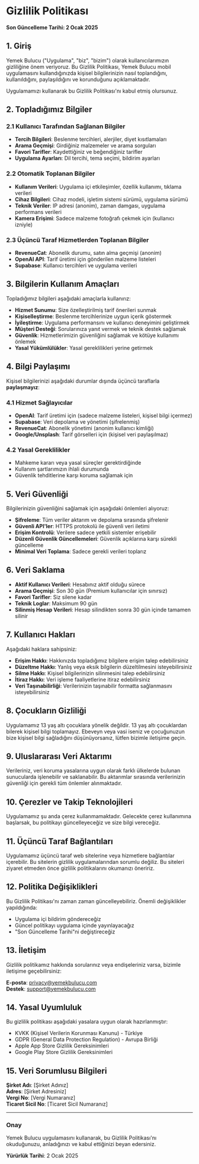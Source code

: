 # Gizlilik Politikası

**Son Güncelleme Tarihi: 2 Ocak 2025**

## 1. Giriş

Yemek Bulucu ("Uygulama", "biz", "bizim") olarak kullanıcılarımızın gizliliğine önem veriyoruz. Bu Gizlilik Politikası, Yemek Bulucu mobil uygulamasını kullandığınızda kişisel bilgilerinizin nasıl toplandığını, kullanıldığını, paylaşıldığını ve korunduğunu açıklamaktadır.

Uygulamamızı kullanarak bu Gizlilik Politikası'nı kabul etmiş olursunuz.

## 2. Topladığımız Bilgiler

### 2.1 Kullanıcı Tarafından Sağlanan Bilgiler
- **Tercih Bilgileri**: Beslenme tercihleri, alerjiler, diyet kısıtlamaları
- **Arama Geçmişi**: Girdiğiniz malzemeler ve arama sorguları
- **Favori Tarifler**: Kaydettiğiniz ve beğendiğiniz tarifler
- **Uygulama Ayarları**: Dil tercihi, tema seçimi, bildirim ayarları

### 2.2 Otomatik Toplanan Bilgiler
- **Kullanım Verileri**: Uygulama içi etkileşimler, özellik kullanımı, tıklama verileri
- **Cihaz Bilgileri**: Cihaz modeli, işletim sistemi sürümü, uygulama sürümü
- **Teknik Veriler**: IP adresi (anonim), zaman damgası, uygulama performans verileri
- **Kamera Erişimi**: Sadece malzeme fotoğrafı çekmek için (kullanıcı izniyle)

### 2.3 Üçüncü Taraf Hizmetlerden Toplanan Bilgiler
- **RevenueCat**: Abonelik durumu, satın alma geçmişi (anonim)
- **OpenAI API**: Tarif üretimi için gönderilen malzeme listeleri
- **Supabase**: Kullanıcı tercihleri ve uygulama verileri

## 3. Bilgilerin Kullanım Amaçları

Topladığımız bilgileri aşağıdaki amaçlarla kullanırız:

- **Hizmet Sunumu**: Size özelleştirilmiş tarif önerileri sunmak
- **Kişiselleştirme**: Beslenme tercihlerinize uygun içerik göstermek
- **İyileştirme**: Uygulama performansını ve kullanıcı deneyimini geliştirmek
- **Müşteri Desteği**: Sorularınıza yanıt vermek ve teknik destek sağlamak
- **Güvenlik**: Hizmetlerimizin güvenliğini sağlamak ve kötüye kullanımı önlemek
- **Yasal Yükümlülükler**: Yasal gereklilikleri yerine getirmek

## 4. Bilgi Paylaşımı

Kişisel bilgilerinizi aşağıdaki durumlar dışında üçüncü taraflarla **paylaşmayız**:

### 4.1 Hizmet Sağlayıcılar
- **OpenAI**: Tarif üretimi için (sadece malzeme listeleri, kişisel bilgi içermez)
- **Supabase**: Veri depolama ve yönetimi (şifrelenmiş)
- **RevenueCat**: Abonelik yönetimi (anonim kullanıcı kimliği)
- **Google/Unsplash**: Tarif görselleri için (kişisel veri paylaşılmaz)

### 4.2 Yasal Gereklilikler
- Mahkeme kararı veya yasal süreçler gerektirdiğinde
- Kullanım şartlarımızın ihlali durumunda
- Güvenlik tehditlerine karşı koruma sağlamak için

## 5. Veri Güvenliği

Bilgilerinizin güvenliğini sağlamak için aşağıdaki önlemleri alıyoruz:

- **Şifreleme**: Tüm veriler aktarım ve depolama sırasında şifrelenir
- **Güvenli API'ler**: HTTPS protokolü ile güvenli veri iletimi
- **Erişim Kontrolü**: Verilere sadece yetkili sistemler erişebilir
- **Düzenli Güvenlik Güncellemeleri**: Güvenlik açıklarına karşı sürekli güncelleme
- **Minimal Veri Toplama**: Sadece gerekli verileri toplarız

## 6. Veri Saklama

- **Aktif Kullanıcı Verileri**: Hesabınız aktif olduğu sürece
- **Arama Geçmişi**: Son 30 gün (Premium kullanıcılar için sınırsız)
- **Favori Tarifler**: Siz silene kadar
- **Teknik Loglar**: Maksimum 90 gün
- **Silinmiş Hesap Verileri**: Hesap silindikten sonra 30 gün içinde tamamen silinir

## 7. Kullanıcı Hakları

Aşağıdaki haklara sahipsiniz:

- **Erişim Hakkı**: Hakkınızda topladığımız bilgilere erişim talep edebilirsiniz
- **Düzeltme Hakkı**: Yanlış veya eksik bilgilerin düzeltilmesini isteyebilirsiniz
- **Silme Hakkı**: Kişisel bilgilerinizin silinmesini talep edebilirsiniz
- **İtiraz Hakkı**: Veri işleme faaliyetlerine itiraz edebilirsiniz
- **Veri Taşınabilirliği**: Verilerinizin taşınabilir formatta sağlanmasını isteyebilirsiniz

## 8. Çocukların Gizliliği

Uygulamamız 13 yaş altı çocuklara yönelik değildir. 13 yaş altı çocuklardan bilerek kişisel bilgi toplamayız. Ebeveyn veya vasi iseniz ve çocuğunuzun bize kişisel bilgi sağladığını düşünüyorsanız, lütfen bizimle iletişime geçin.

## 9. Uluslararası Veri Aktarımı

Verileriniz, veri koruma yasalarına uygun olarak farklı ülkelerde bulunan sunucularda işlenebilir ve saklanabilir. Bu aktarımlar sırasında verilerinizin güvenliği için gerekli tüm önlemler alınmaktadır.

## 10. Çerezler ve Takip Teknolojileri

Uygulamamız şu anda çerez kullanmamaktadır. Gelecekte çerez kullanımına başlarsak, bu politikayı güncelleyeceğiz ve size bilgi vereceğiz.

## 11. Üçüncü Taraf Bağlantıları

Uygulamamız üçüncü taraf web sitelerine veya hizmetlere bağlantılar içerebilir. Bu sitelerin gizlilik uygulamalarından sorumlu değiliz. Bu siteleri ziyaret etmeden önce gizlilik politikalarını okumanızı öneririz.

## 12. Politika Değişiklikleri

Bu Gizlilik Politikası'nı zaman zaman güncelleyebiliriz. Önemli değişiklikler yapıldığında:
- Uygulama içi bildirim göndereceğiz
- Güncel politikayı uygulama içinde yayınlayacağız
- "Son Güncelleme Tarihi"ni değiştireceğiz

## 13. İletişim

Gizlilik politikamız hakkında sorularınız veya endişeleriniz varsa, bizimle iletişime geçebilirsiniz:

**E-posta**: privacy@yemekbulucu.com  
**Destek**: support@yemekbulucu.com

## 14. Yasal Uyumluluk

Bu gizlilik politikası aşağıdaki yasalara uygun olarak hazırlanmıştır:
- KVKK (Kişisel Verilerin Korunması Kanunu) - Türkiye
- GDPR (General Data Protection Regulation) - Avrupa Birliği
- Apple App Store Gizlilik Gereksinimleri
- Google Play Store Gizlilik Gereksinimleri

## 15. Veri Sorumlusu Bilgileri

**Şirket Adı**: [Şirket Adınız]  
**Adres**: [Şirket Adresiniz]  
**Vergi No**: [Vergi Numaranız]  
**Ticaret Sicil No**: [Ticaret Sicil Numaranız]

---

### Onay

Yemek Bulucu uygulamasını kullanarak, bu Gizlilik Politikası'nı okuduğunuzu, anladığınızı ve kabul ettiğinizi beyan edersiniz.

**Yürürlük Tarihi**: 2 Ocak 2025
